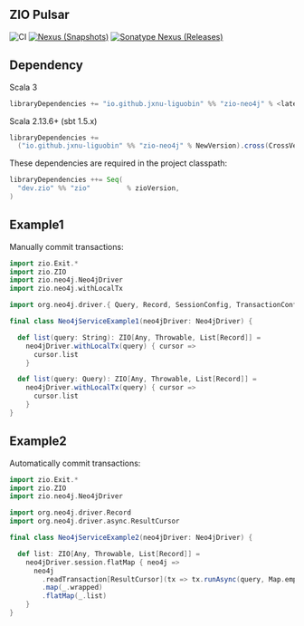 ZIO Pulsar
---

![CI][Badge-CI] [![Nexus (Snapshots)][Badge-Snapshots]][Link-Snapshots] [![Sonatype Nexus (Releases)][Badge-Release]][Link-Release]


[Badge-CI]: https://github.com/hjfruit/zio-pulsar/actions/workflows/scala.yml/badge.svg
[Badge-Snapshots]: https://img.shields.io/nexus/s/io.github.jxnu-liguobin/zio-neo4j_3?server=https%3A%2F%2Foss.sonatype.org
[Link-Snapshots]: https://oss.sonatype.org/content/repositories/snapshots/io/github/jxnu-liguobin/zio-neo4j_3/
[Link-Release]: https://oss.sonatype.org/content/repositories/public/io/github/jxnu-liguobin/zio-neo4j_3/
[Badge-Release]: https://img.shields.io/nexus/r/io.github.jxnu-liguobin/zio-neo4j_3?server=https%3A%2F%2Foss.sonatype.org


## Dependency

Scala 3
```scala
libraryDependencies += "io.github.jxnu-liguobin" %% "zio-neo4j" % <latest version>
```

Scala 2.13.6+ (sbt 1.5.x)
```scala
libraryDependencies += 
  ("io.github.jxnu-liguobin" %% "zio-neo4j" % NewVersion).cross(CrossVersion.for2_13Use3)
```

These dependencies are required in the project classpath:
```scala
libraryDependencies ++= Seq(
  "dev.zio" %% "zio"         % zioVersion,
)
```

## Example1

Manually commit transactions:
```scala
import zio.Exit.*
import zio.ZIO
import zio.neo4j.Neo4jDriver
import zio.neo4j.withLocalTx

import org.neo4j.driver.{ Query, Record, SessionConfig, TransactionConfig }

final class Neo4jServiceExample1(neo4jDriver: Neo4jDriver) {

  def list(query: String): ZIO[Any, Throwable, List[Record]] =
    neo4jDriver.withLocalTx(query) { cursor =>
      cursor.list
    }

  def list(query: Query): ZIO[Any, Throwable, List[Record]] =
    neo4jDriver.withLocalTx(query) { cursor =>
      cursor.list
    }
}
```

## Example2

Automatically commit transactions:
```scala
import zio.Exit.*
import zio.ZIO
import zio.neo4j.Neo4jDriver

import org.neo4j.driver.Record
import org.neo4j.driver.async.ResultCursor

final class Neo4jServiceExample2(neo4jDriver: Neo4jDriver) {

  def list: ZIO[Any, Throwable, List[Record]] =
    neo4jDriver.session.flatMap { neo4j =>
      neo4j
        .readTransaction[ResultCursor](tx => tx.runAsync(query, Map.empty.asJava))
        .map(_.wrapped)
        .flatMap(_.list)
    }
}
```